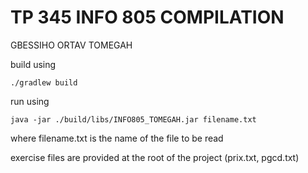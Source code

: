 # TP 345 INFO 805 COMPILATION

GBESSIHO ORTAV TOMEGAH


build using 
```
./gradlew build
```

run using
```
java -jar ./build/libs/INFO805_TOMEGAH.jar filename.txt
```
where filename.txt is the name of the file to be read


exercise files are provided at the root of the project (prix.txt, pgcd.txt)
